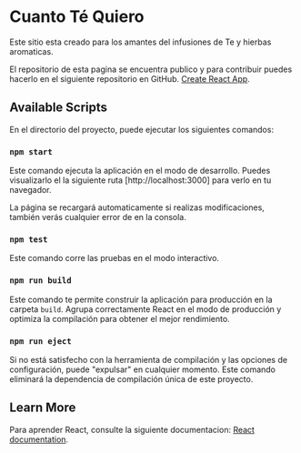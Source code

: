 # Cuanto Té Quiero

Este sitio esta creado para los amantes del infusiones de Te y hierbas aromaticas.

El repositorio de esta pagina se encuentra publico y para contribuir puedes hacerlo en el siguiente repositorio en GitHub. [Create React App](https://github.com/rugercl/palacios-react).

## Available Scripts

En el directorio del proyecto, puede ejecutar los siguientes comandos:

### `npm start`

Este comando ejecuta la aplicación en el modo de desarrollo.
Puedes visualizarlo el la siguiente ruta [http://localhost:3000] para verlo en tu navegador.

La página se recargará automaticamente si realizas modificaciones,
también verás cualquier error de en la consola.

### `npm test`

Este comando corre las pruebas en el modo interactivo.

### `npm run build`

Este comando te permite construir la aplicación para producción en la carpeta `build`.
Agrupa correctamente React en el modo de producción y optimiza la compilación para obtener el mejor rendimiento.

### `npm run eject`

Si no está satisfecho con la herramienta de compilación y las opciones de configuración, puede "expulsar" en cualquier momento. Este comando eliminará la dependencia de compilación única de este proyecto.

## Learn More

Para aprender React, consulte la siguiente documentacion: [React documentation](https://reactjs.org/).

